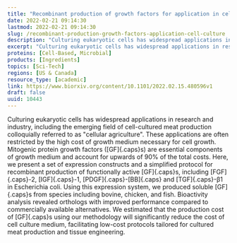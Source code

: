 ```yaml
---
title: "Recombinant production of growth factors for application in cell culture"
date: 2022-02-21 09:14:30
lastmod: 2022-02-21 09:14:30
slug: /recombinant-production-growth-factors-application-cell-culture
description: "Culturing eukaryotic cells has widespread applications in research and industry, including the emerging field of cell-cultured meat production colloquially referred to as “cellular agriculture”. These applications are often restricted by the high cost of growth medium necessary for cell growth. Mitogenic protein growth factors (GFs) are essential components of growth medium and account for upwards of 90% of the total costs."
excerpt: "Culturing eukaryotic cells has widespread applications in research and industry, including the emerging field of cell-cultured meat production colloquially referred to as “cellular agriculture”. These applications are often restricted by the high cost of growth medium necessary for cell growth. Mitogenic protein growth factors (GFs) are essential components of growth medium and account for upwards of 90% of the total costs."
proteins: [Cell-Based, Microbial]
products: [Ingredients]
topics: [Sci-Tech]
regions: [US & Canada]
resource_type: [academic]
link: https://www.biorxiv.org/content/10.1101/2022.02.15.480596v1
draft: false
uuid: 10443
---
```

Culturing eukaryotic cells has widespread applications in research and
industry, including the emerging field of cell-cultured meat production
colloquially referred to as "cellular agriculture". These applications
are often restricted by the high cost of growth medium necessary for
cell growth. Mitogenic protein growth factors ([GF]{.caps}s) are
essential components of growth medium and account for upwards of 90% of
the total costs. Here, we present a set of expression constructs and a
simplified protocol for recombinant production of functionally active
[GF]{.caps}s, including [FGF]{.caps}-2, [IGF]{.caps}-1,
[PDGF]{.caps}-[BB]{.caps} and [TGF]{.caps}-β1 in Escherichia coli. Using
this expression system, we produced soluble [GF]{.caps}s from species
including bovine, chicken, and fish. Bioactivity analysis revealed
orthologs with improved performance compared to commercially available
alternatives. We estimated that the production cost of [GF]{.caps}s
using our methodology will significantly reduce the cost of cell culture
medium, facilitating low-cost protocols tailored for cultured meat
production and tissue engineering.

